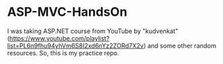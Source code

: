 # ASP-MVC-HandsOn
I was taking ASP.NET course from YouTube by "kudvenkat" (https://www.youtube.com/playlist?list=PL6n9fhu94yhVm6S8I2xd6nYz2ZORd7X2v) and some other random resources. So, this is my practice repo.
